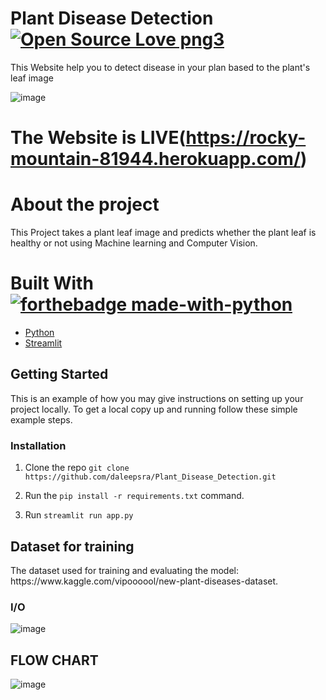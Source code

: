 # Plant Disease Detection [![Open Source Love png3](https://badges.frapsoft.com/os/v3/open-source.png?v=103)](https://github.com/ellerbrock/open-source-badges/)
This Website help you to detect disease in your plan based to the plant's leaf image

![image](https://github.com/Shubhamai/plant-disease-detection/blob/master/image.jpg)

# The Website is LIVE(https://rocky-mountain-81944.herokuapp.com/)


# About the project

This Project takes a plant leaf image and predicts whether the plant leaf is healthy or not using Machine learning and Computer Vision.

# Built With [![forthebadge made-with-python](http://ForTheBadge.com/images/badges/made-with-python.svg)](https://www.python.org/)

* [Python](https://www.python.org/)
* [Streamlit](https://streamlit.io/)

## Getting Started

This is an example of how you may give instructions on setting up your project locally.
To get a local copy up and running follow these simple example steps.

### Installation

1. Clone the repo ```git clone https://github.com/daleepsra/Plant_Disease_Detection.git```

2. Run the ```pip install -r requirements.txt``` command.

3. Run ```streamlit run app.py```

<h2> Dataset for training</h2>
The dataset used for training and evaluating the model: https://www.kaggle.com/vipoooool/new-plant-diseases-dataset. 

### I/O

![image](https://user-images.githubusercontent.com/85610854/133969208-fb4f368f-5ad0-4806-aa22-2579e41f3a44.png)

<h2> FLOW CHART </h2>

![image](https://user-images.githubusercontent.com/85610854/133972357-a7c03020-f9c2-407c-b7af-4fc7a9a33452.png)





